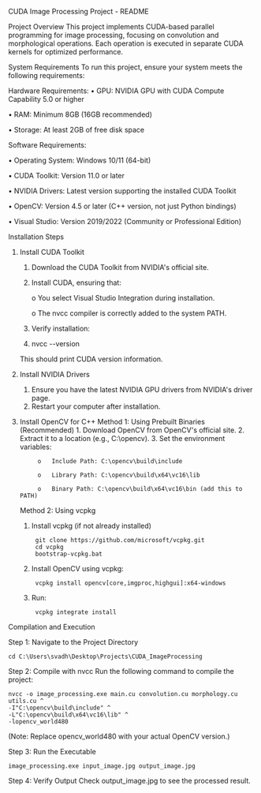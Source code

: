 CUDA Image Processing Project - README

Project Overview
	This project implements CUDA-based parallel programming for image processing, focusing on convolution and morphological operations. Each operation is executed in separate CUDA kernels for optimized performance.

System Requirements
	To run this project, ensure your system meets the following requirements:

Hardware Requirements:
• GPU: NVIDIA GPU with CUDA Compute Capability 5.0 or higher
 
• RAM: Minimum 8GB (16GB recommended)
 
• Storage: At least 2GB of free disk space

Software Requirements:

• Operating System: Windows 10/11 (64-bit)

• CUDA Toolkit: Version 11.0 or later

• NVIDIA Drivers: Latest version supporting the installed CUDA Toolkit

• OpenCV: Version 4.5 or later (C++ version, not just Python bindings)

• Visual Studio: Version 2019/2022 (Community or Professional Edition)

Installation Steps

1. Install CUDA Toolkit
	1.	Download the CUDA Toolkit from NVIDIA's official site.
	2.	Install CUDA, ensuring that:
    
		o	You select Visual Studio Integration during installation.

		o	The nvcc compiler is correctly added to the system PATH.
	4.	Verify installation:
	5.	nvcc --version
 
	This should print CUDA version information.
2. Install NVIDIA Drivers
	1.	Ensure you have the latest NVIDIA GPU drivers from NVIDIA's driver page.
	2.	Restart your computer after installation.
3. Install OpenCV for C++
	Method 1: Using Prebuilt Binaries (Recommended)
		1.	Download OpenCV from OpenCV's official site.
		2.	Extract it to a location (e.g., C:\opencv).
		3.	Set the environment variables:
   
			o	Include Path: C:\opencv\build\include
   
			o	Library Path: C:\opencv\build\x64\vc16\lib
   
			o	Binary Path: C:\opencv\build\x64\vc16\bin (add this to PATH)
   
   
	Method 2: Using vcpkg

	1. Install vcpkg (if not already installed)

			git clone https://github.com/microsoft/vcpkg.git
			cd vcpkg
			bootstrap-vcpkg.bat
	2. Install OpenCV using vcpkg:
    
    		vcpkg install opencv[core,imgproc,highgui]:x64-windows
	3. Run:
    
    		vcpkg integrate install
   


Compilation and Execution

Step 1: Navigate to the Project Directory

	cd C:\Users\svadh\Desktop\Projects\CUDA_ImageProcessing

Step 2: Compile with nvcc
	Run the following command to compile the project:

	nvcc -o image_processing.exe main.cu convolution.cu morphology.cu utils.cu ^
    -I"C:\opencv\build\include" ^
    -L"C:\opencv\build\x64\vc16\lib" ^
    -lopencv_world480

(Note: Replace opencv_world480 with your actual OpenCV version.)

Step 3: Run the Executable

	image_processing.exe input_image.jpg output_image.jpg

Step 4: Verify Output
	Check output_image.jpg to see the processed result.




